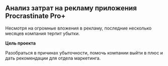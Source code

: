 ## Анализ затрат на рекламу приложения Procrastinate Pro+

Несмотря на огромные вложения в рекламу, последние несколько месяцев компания терпит убытки.

**Цель проекта**  

Разобраться в причинах убыточности, помочь компании выйти в плюс и дать рекомендации для отдела маркетинга.

